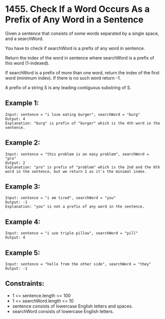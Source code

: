 # 1455. Check If a Word Occurs As a Prefix of Any Word in a Sentence

Given a sentence that consists of some words separated by a single space, and a searchWord.

You have to check if searchWord is a prefix of any word in sentence.

Return the index of the word in sentence where searchWord is a prefix of this word (1-indexed).

If searchWord is a prefix of more than one word, return the index of the first word (minimum index). If there is no such word return -1.

A prefix of a string S is any leading contiguous substring of S.

## Example 1:

```
Input: sentence = "i love eating burger", searchWord = "burg"
Output: 4
Explanation: "burg" is prefix of "burger" which is the 4th word in the sentence.
```

## Example 2:

```
Input: sentence = "this problem is an easy problem", searchWord = "pro"
Output: 2
Explanation: "pro" is prefix of "problem" which is the 2nd and the 6th word in the sentence, but we return 2 as it's the minimal index.
```

## Example 3:

```
Input: sentence = "i am tired", searchWord = "you"
Output: -1
Explanation: "you" is not a prefix of any word in the sentence.
```

## Example 4:

```
Input: sentence = "i use triple pillow", searchWord = "pill"
Output: 4
```

## Example 5:

```
Input: sentence = "hello from the other side", searchWord = "they"
Output: -1
```

## Constraints:

* 1 <= sentence.length <= 100
* 1 <= searchWord.length <= 10
* sentence consists of lowercase English letters and spaces.
* searchWord consists of lowercase English letters.
